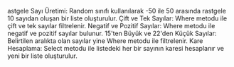 astgele Sayı Üretimi: Random sınıfı kullanılarak -50 ile 50 arasında rastgele 10 sayıdan oluşan bir liste oluşturulur.
Çift ve Tek Sayılar: Where metodu ile çift ve tek sayılar filtrelenir.
Negatif ve Pozitif Sayılar: Where metodu ile negatif ve pozitif sayılar bulunur.
15'ten Büyük ve 22'den Küçük Sayılar: Belirtilen aralıkta olan sayılar yine Where metodu ile filtrelenir.
Kare Hesaplama: Select metodu ile listedeki her bir sayının karesi hesaplanır ve yeni bir liste oluşturulur.
